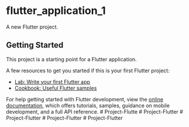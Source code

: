 # flutter_application_1

A new Flutter project.

## Getting Started

This project is a starting point for a Flutter application.

A few resources to get you started if this is your first Flutter project:

- [Lab: Write your first Flutter app](https://docs.flutter.dev/get-started/codelab)
- [Cookbook: Useful Flutter samples](https://docs.flutter.dev/cookbook)

For help getting started with Flutter development, view the
[online documentation](https://docs.flutter.dev/), which offers tutorials,
samples, guidance on mobile development, and a full API reference.
#   P r o j e c t - F l u t t e  
 #   P r o j e c t - F l u t t e r  
 #   P r o j e c t - F l u t t e r  
 #   P r o j e c t - F l u t t e r  
 #   P r o j e c t - F l u t t e r  
 